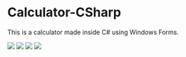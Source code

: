 # Calculator-CSharp
This is a calculator made inside C# using Windows Forms. 


<img src="https://cdn.discordapp.com/attachments/323107036990668810/1037446694301859910/unknown.png">
<img src="https://cdn.discordapp.com/attachments/323107036990668810/1037446773419036753/unknown.png">
<img src="https://cdn.discordapp.com/attachments/323107036990668810/1037446828704153600/unknown.png">
<img src="https://cdn.discordapp.com/attachments/323107036990668810/1037447010065850398/unknown.png">
